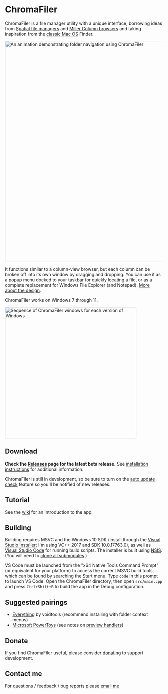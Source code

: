# ChromaFiler

ChromaFiler is a file manager utility with a unique interface, borrowing ideas from [Spatial file managers](https://en.wikipedia.org/wiki/Spatial_file_manager) and [Miller Column browsers](https://en.wikipedia.org/wiki/Miller_columns) and taking inspiration from the [classic Mac OS](https://en.wikipedia.org/wiki/Classic_Mac_OS) Finder.

<img src="https://user-images.githubusercontent.com/8228102/201300188-1f07c66d-759b-45a9-aa70-34a8fe2a531a.gif" width="706" alt="An animation demonstrating folder navigation using ChromaFiler">

It functions similar to a column-view browser, but each column can be broken off into its own window by dragging and dropping. You can use it as a popup menu docked to your taskbar for quickly locating a file, or as a complete replacement for Windows File Explorer (and Notepad). [More about the design](https://github.com/vanjac/chromafiler/wiki/Spatial-Orientation).

ChromaFiler works on Windows 7 through 11.

<img src="https://user-images.githubusercontent.com/8228102/232920671-ad7bc157-02e4-4b22-ba59-9d7c6b10aa69.png" width="420" alt="Sequence of ChromaFiler windows for each version of Windows">

## Download

**Check the [Releases](https://github.com/vanjac/chromafiler/releases) page for the latest beta release.** See [installation instructions](https://github.com/vanjac/chromafiler/wiki/Installation) for additional information.

ChromaFiler is still in development, so be sure to turn on the [auto update check](https://github.com/vanjac/chromafiler/wiki/Settings#updateabout) feature so you'll be notified of new releases.

## Tutorial

See the [wiki](https://github.com/vanjac/chromafiler/wiki/Tutorial) for an introduction to the app.

## Building

Building requires MSVC and the Windows 10 SDK (install through the [Visual Studio Installer](https://visualstudio.microsoft.com/downloads/); I'm using VC++ 2017 and SDK 10.0.17763.0), as well as [Visual Studio Code](https://code.visualstudio.com/) for running build scripts. The installer is built using [NSIS](https://nsis.sourceforge.io/Main_Page). (You will need to [clone all submodules](https://git-scm.com/book/en/v2/Git-Tools-Submodules#_cloning_submodules).)

VS Code must be launched from the "x64 Native Tools Command Prompt" (or equivalent for your platform) to access the correct MSVC build tools, which can be found by searching the Start menu. Type `code` in this prompt to launch VS Code. Open the ChromaFiler directory, then open `src/main.cpp` and press `Ctrl+Shift+B` to build the app in the Debug configuration.

## Suggested pairings

- [Everything](https://www.voidtools.com/) by voidtools (recommend installing with folder context menus)
- [Microsoft PowerToys](https://github.com/microsoft/PowerToys) (see notes on [preview handlers](https://github.com/vanjac/chromafiler/wiki/Preview-Handlers))

## Donate

If you find ChromaFiler useful, please consider [donating](https://chroma.zone/donate) to support development.

## Contact me

For questions / feedback / bug reports please [email me](https://chroma.zone/contact)
